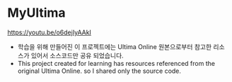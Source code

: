 # MyUltima

https://youtu.be/o6dejIyAAkI

* 학습을 위해 만들어진 이 프로젝트에는 Ultima Online 원본으로부터 참고한 리소스가 있어서 소스코드만 공유 되었습니다.
* This project created for learning has resources referenced from the original Ultima Online. so I shared only the source code.
